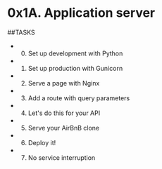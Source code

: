 # 0x1A. Application server

##TASKS
- 0. Set up development with Python
- 1. Set up production with Gunicorn
- 2. Serve a page with Nginx
- 3. Add a route with query parameters
- 4. Let's do this for your API
- 5. Serve your AirBnB clone
- 6. Deploy it!
- 7. No service interruption

